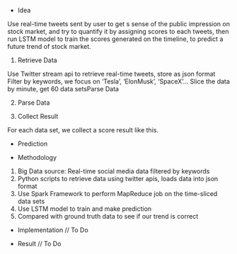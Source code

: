 - Idea

Use real-time tweets sent by user to get s sense of the public impression on stock market, and try to quantify it by assigning scores to each tweets, then run LSTM model to train the scores generated on the timeline, to predict a future trend of stock market.

1. Retrieve Data

Use Twitter stream api to retrieve real-time tweets, store as json format
Filter by keywords, we focus on ‘Tesla’, ‘ElonMusk’, ‘SpaceX’…
Slice the data by minute, get 60 data setsParse Data

2. Parse Data

3. Collect Result

For each data set, we collect a score result like this.

- Prediction

- Methodology

1. Big Data source: Real-time social media data filtered by keywords
2. Python scripts to retrieve data using twitter apis, loads data into json format
3. Use Spark Framework to perform MapReduce job on the time-sliced data sets
4. Use LSTM model to train and make prediction
5. Compared with ground truth data to see if our trend is correct

- Implementation
  // To Do

- Result
  // To Do
